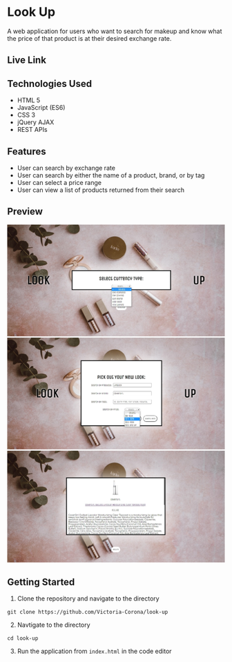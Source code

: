 # Look Up
A web application for users who want to search for makeup and know what the price of
that product is at their desired exchange rate.

## Live Link

## Technologies Used
+ HTML 5
+ JavaScript (ES6)
+ CSS 3
+ jQuery AJAX
+ REST APIs

## Features
+ User can search by exchange rate
+ User can search by either the name of a product, brand, or by tag
+ User can select a price range
+ User can view a list of products returned from their search

## Preview
![PREVIEW ONE](img/demo_1.jpg)
![PREVIEW TWO](img/demo_2.jpg)
![PREVIEW THREE](img/demo_3.jpg)

## Getting Started
1. Clone the repository and navigate to the directory
```
git clone https://github.com/Victoria-Corona/look-up
```
2. Navtigate to the directory
```
cd look-up
```
3. Run the application from `index.html` in the code editor
